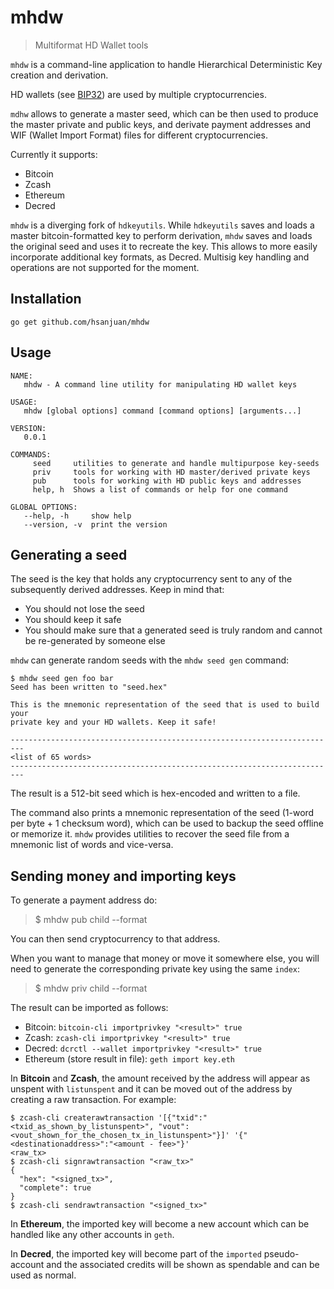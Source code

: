 # mhdw

> Multiformat HD Wallet tools

`mhdw` is a command-line application to handle Hierarchical Deterministic Key creation and derivation.

HD wallets (see [BIP32](https://github.com/bitcoin/bips/blob/master/bip-0032.mediawiki)) are used by multiple cryptocurrencies.

`mdhw` allows to generate a master seed, which can be then used to produce the master private and public keys, and derivate payment addresses and WIF (Wallet Import Format) files for different cryptocurrencies.

Currently it supports:

* Bitcoin
* Zcash
* Ethereum
* Decred

`mhdw` is a diverging fork of `hdkeyutils`. While `hdkeyutils` saves and loads a master bitcoin-formatted key to perform derivation, `mhdw` saves and loads the original seed and uses it to recreate the key. This allows to more easily incorporate additional key formats, as Decred. Multisig key handling and operations are not supported for the moment.


## Installation

```
go get github.com/hsanjuan/mhdw
```

## Usage

```
NAME:
   mhdw - A command line utility for manipulating HD wallet keys

USAGE:
   mhdw [global options] command [command options] [arguments...]

VERSION:
   0.0.1

COMMANDS:
     seed     utilities to generate and handle multipurpose key-seeds
     priv     tools for working with HD master/derived private keys
     pub      tools for working with HD public keys and addresses
     help, h  Shows a list of commands or help for one command

GLOBAL OPTIONS:
   --help, -h     show help
   --version, -v  print the version
```


## Generating a seed

The seed is the key that holds any cryptocurrency sent to any of the subsequently derived addresses. Keep in mind that:

* You should not lose the seed
* You should keep it safe
* You should make sure that a generated seed is truly random and cannot be re-generated by someone else

`mhdw` can generate random seeds with the `mhdw seed gen` command:

```
$ mhdw seed gen foo bar
Seed has been written to "seed.hex"

This is the mnemonic representation of the seed that is used to build your
private key and your HD wallets. Keep it safe!

-------------------------------------------------------------------------
<list of 65 words>
-------------------------------------------------------------------------
```

The result is a 512-bit seed which is hex-encoded and written to a file.

The command also prints a mnemonic representation of the seed (1-word per byte + 1 checksum word), which can be used to backup the seed offline or memorize it. `mhdw` provides utilities to recover the seed file from a mnemonic list of words and vice-versa.


## Sending money and importing keys

To generate a payment address do:

> $ mhdw pub child --format <f> <index>

You can then send cryptocurrency to that address.

When you want to manage that money or move it somewhere else, you will need to generate the corresponding private key using the same `index`:

> $ mhdw priv child --format <f> <index>

The result can be imported as follows:

* Bitcoin: `bitcoin-cli importprivkey "<result>" true`
* Zcash: `zcash-cli importprivkey "<result>" true`
* Decred: `dcrctl --wallet importprivkey "<result>" true`
* Ethereum (store result in file): `geth import key.eth`

In **Bitcoin** and **Zcash**, the amount received by the address will appear as unspent with `listunspent` and it can be moved out of the address by creating a raw transaction. For example:

```
$ zcash-cli createrawtransaction '[{"txid":"<txid_as_shown_by_listunspent>", "vout":<vout_shown_for_the_chosen_tx_in_listunspent>"}]' '{"<destinationaddress>":"<amount - fee>"}'
<raw_tx>
$ zcash-cli signrawtransaction "<raw_tx>"
{
  "hex": "<signed_tx>",
  "complete": true
}
$ zcash-cli sendrawtransaction "<signed_tx>"
```

In **Ethereum**, the imported key will become a new account which can be handled like any other accounts in `geth`.

In **Decred**, the imported key will become part of the `imported` pseudo-account and the associated credits will be shown as spendable and can be used as normal.
